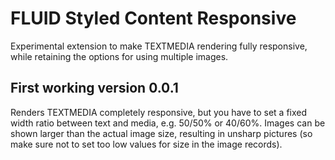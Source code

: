 
# FLUID Styled Content Responsive

Experimental extension to make TEXTMEDIA rendering fully responsive, while retaining the options for using multiple images.

## First working version 0.0.1

Renders TEXTMEDIA completely responsive, but you have to set a fixed width ratio between
text and media, e.g. 50/50% or 40/60%. Images can be shown larger than the actual image
size, resulting in unsharp pictures (so make sure not to set too low values for size in
the image records).

